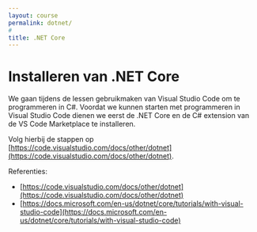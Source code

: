 ```yaml
---
layout: course
permalink: dotnet/
#
title: .NET Core
---
```

# Installeren van .NET Core

We gaan tijdens de lessen gebruikmaken van Visual Studio Code om te programmeren in C#.
Voordat we kunnen starten met programmeren in Visual Studio Code dienen we eerst de .NET Core en de C# extension van de VS Code Marketplace te installeren.

Volg hierbij de stappen op [https://code.visualstudio.com/docs/other/dotnet](https://code.visualstudio.com/docs/other/dotnet).


Referenties:
 
 - [https://code.visualstudio.com/docs/other/dotnet](https://code.visualstudio.com/docs/other/dotnet)
 - [https://docs.microsoft.com/en-us/dotnet/core/tutorials/with-visual-studio-code](https://docs.microsoft.com/en-us/dotnet/core/tutorials/with-visual-studio-code)